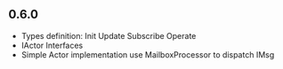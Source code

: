 ## 0.6.0
* Types definition: Init Update Subscribe Operate
* IActor Interfaces
* Simple Actor implementation use MailboxProcessor to dispatch IMsg
